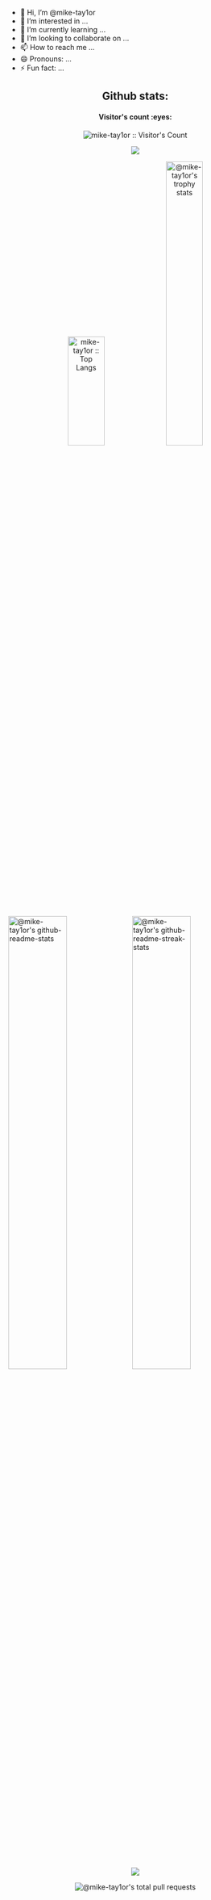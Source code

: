 - 👋 Hi, I’m @mike-tay1or
- 👀 I’m interested in ...
- 🌱 I’m currently learning ...
- 💞️ I’m looking to collaborate on ...
- 📫 How to reach me ...
- 😄 Pronouns: ...
- ⚡ Fun fact: ...

<h2 style="text-align: center">Github stats: </h2>
<h4 align="center">Visitor's count :eyes:</h4>
<p align="center"><img src="https://profile-counter.glitch.me/{mike-tay1or}/count.svg" alt="mike-tay1or :: Visitor's Count" /></p>

<p align='center'>
<img src='https://github-widgetbox.vercel.app/api/profile?username=mike-tay1or&data=followers,repositories,stars,commits' />
</p>
 
<p align="center">
<img src="https://github-readme-stats.vercel.app/api/top-langs/?username=mike-tay1or&langs_count=10&theme=merko&layout=compact" width="38%" height="216px" alt="mike-tay1or :: Top Langs" />
<a href="https://github.com/mike-tay1or?tab=achievements"><img src="https://github-profile-trophy.vercel.app/?username=mike-tay1or&theme=gitdimmed&no-frame=true&column=3&row=2"  width="38%" alt="@mike-tay1or's trophy stats"/></a>
</p>

<p align="center">

<a href="https://github.com/mike-tay1or?tab=repositories"><img src="https://github-readme-stats-one-bice.vercel.app/api?username=mike-tay1or&theme=merko&show_icons=true&count_private=true&hide_border=true&role=OWNER,ORGANIZATION_MEMBER,COLLABORATOR"  width="48%" alt="@mike-tay1or's github-readme-stats"/></a>
<a href="https://github.com/mike-tay1or?tab=stars"><img src="https://github-readme-streak-stats.herokuapp.com?user=mike-tay1or&theme=merko&hide_border=true&date_format=M%20j%5B%2C%20Y%5D"  width="48%" alt="@mike-tay1or's github-readme-streak-stats"/></a>

</p>

<!-- <h2>Contact :postbox:</h2>
<div>
  <a href = "mailto:devpanda168943@gmail.com"><img src="https://img.shields.io/badge/Gmail-D14836?style=for-the-badge&logo=gmail&logoColor=white" target="_blank"></a>
</div> -->

<p align="center">
  <img src="https://capsule-render.vercel.app/api?type=waving&color=gradient&height=65&section=footer"/>
</p>

<p align="center">
  <img src="https://github-readme-stats.vercel.app/api/pulls?username=mike-tay1or&theme=merko&hide_border=true" alt="@mike-tay1or's total pull requests" />
</p>

